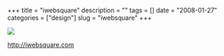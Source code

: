 +++
title = "iwebsquare"
description = ""
tags = []
date = "2008-01-27"
categories = ["design"]
slug = "iwebsquare"
+++


 

  <div id="screens-thumbs" class="clearfix">
    <div class="txt-center" id="design-submission"><a href="http://iwebsquare.com/"><img id='bluga-thumbnail-1063' class='bluga-thumbnail large' src='http://media.konigi.com/bluga/
wt47f281dcd4361_0.jpg'/></a></div>  
  </div>   
<p><a href="http://iwebsquare.com/">http://iwebsquare.com</a></p>




